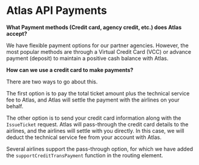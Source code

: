 # Atlas API Payments

**What Payment methods (Credit card, agency credit, etc.) does Atlas accept?**

We have flexible payment options for our partner agencies. However, the most popular methods are through a Virtual Credit Card (VCC) or advance payment (deposit) to maintain a positive cash balance with Atlas.



**How can we use a credit card to make payments?**

There are two ways to go about this.

The first option is to pay the total ticket amount plus the technical service fee to Atlas, and Atlas will settle the payment with the airlines on your behalf.

The other option is to send your credit card information along with the `IssueTicket` request. Atlas will pass-through the credit card details to the airlines, and the airlines will settle with you directly. In this case, we will deduct the technical service fee from your account with Atlas.

Several airlines support the pass-through option, for which we have added the `supportCreditTransPayment` function in the routing element.
